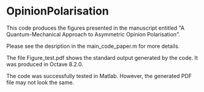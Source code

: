 # OpinionPolarisation
This code produces the figures presented in the manuscript entitled "A Quantum-Mechanical Approach to Asymmetric Opinion Polarisation".

Please see the desription in the main_code_paper.m for more details.

The file Figure_test.pdf shows the standard output generated by the code. It was produced in Octave 8.2.0.

The code was successfully tested in Matlab. However, the generated PDF file may not look the same.
